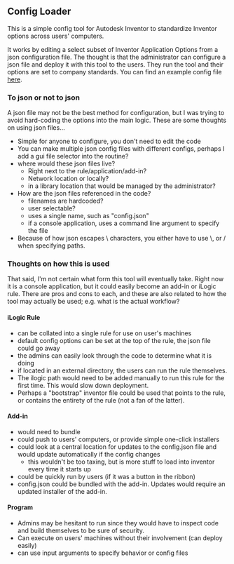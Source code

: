 ## Config Loader

This is a simple config tool for Autodesk Inventor to standardize Inventor options across users' computers. 

It works by editing a select subset of Inventor Application Options from a json configuration file. The thought is that the administrator can configure a json file and deploy it with this tool to the users.  They run the tool and their options are set to company standards.
You can find an example config file [here](https://github.com/jordanrobot/config-loader/blob/master/src/config.json).

### To json or not to json

A json file may not be the best method for configuration, but I was trying to avoid hard-coding the options into the main logic. These are some thoughts on using json files...

- Simple for anyone to configure, you don't need to edit the code
- You can make multiple json config files with different configs, perhaps I add a gui file selector into the routine?
- where would these json files live?
    - Right next to the rule/application/add-in? 
    - Network location or locally?
    - in a library location that would be managed by the administrator?
- How are the json files referenced in the code?
    - filenames are hardcoded?
    - user selectable?
    - uses a single name, such as "config.json"
    - if a console application, uses a command line argument to specify the file
- Because of how json escapes \ characters, you either have to use \\, or / when specifying paths.

### Thoughts on how this is used

That said, I'm not certain what form this tool will eventually take.  Right now it is a console application, but it could easily become an add-in or iLogic rule.  There are pros and cons to each, and these are also related to how the tool may actually be used; e.g. what is the actual workflow?

#### iLogic Rule

- can be collated into a single rule for use on user's machines
- default config options can be set at the top of the rule, the json file could go away
- the admins can easily look through the code to determine what it is doing
- if located in an external directory, the users can run the rule themselves.
- The ilogic path would need to be added manually to run this rule for the first time.  This would slow down deployment.
- Perhaps a "bootstrap" inventor file could be used that points to the rule, or contains the entirety of the rule (not a fan of the latter).

#### Add-in

- would need to bundle
- could push to users' computers, or provide simple one-click installers
- could look at a central location for updates to the config.json file and would update automatically if the config changes
    - this wouldn't be too taxing, but is more stuff to load into inventor every time it starts up
- could be quickly run by users (if it was a button in the ribbon)
- config.json could be bundled with the add-in.  Updates would require an updated installer of the add-in.

#### Program

- Admins may be hesitant to run since they would have to inspect code and build themselves to be sure of security.
- Can execute on users' machines without their involvement (can deploy easily)
- can use input arguments to specify behavior or config files

